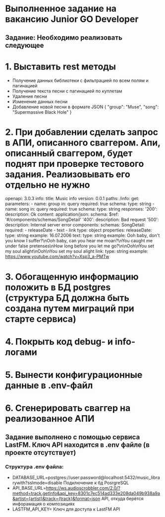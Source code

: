 # Выполненное задание на вакансию Junior GO Developer
## Задание: Необходимо реализовать следующее
# 1. Выставить rest методы
- Получение данных библиотеки с фильтрацией по всем полям и пагинацией
- Получение текста песни с пагинацией по куплетам
- Удаление песни
- Изменение данных песни
- Добавление новой песни в формате
JSON
{
 "group": "Muse",
 "song": "Supermassive Black Hole"
}
# 2. При добавлении сделать запрос в АПИ, описанного сваггером. Апи, описанный сваггером, будет поднят при проверке тестового задания. Реализовывать его отдельно не нужно
openapi: 3.0.3
info:
  title: Music info
  version: 0.0.1
paths:
  /info:
    get:
      parameters:
        - name: group
          in: query
          required: true
          schema:
            type: string
        - name: song
          in: query
          required: true
          schema:
            type: string
      responses:
        '200':
          description: Ok
          content:
            application/json:
              schema:
                $ref: '#/components/schemas/SongDetail'
        '400':
          description: Bad request
        '500':
          description: Internal server error
components:
  schemas:
    SongDetail:
      required:
        - releaseDate
        - text
        - link
      type: object
      properties:
        releaseDate:
          type: string
          example: 16.07.2006
        text:
          type: string
          example: Ooh baby, don't you know I suffer?\nOoh baby, can you hear me moan?\nYou caught me under false pretenses\nHow long before you let me go?\n\nOoh\nYou set my soul alight\nOoh\nYou set my soul alight
        link:
          type: string
          example: https://www.youtube.com/watch?v=Xsp3_a-PMTw

# 3. Обогащенную информацию положить в БД postgres (структура БД должна быть создана путем миграций при старте сервиса)
# 4. Покрыть код debug- и info-логами
# 5. Вынести конфигурационные данные в .env-файл
# 6. Сгенерировать сваггер на реализованное АПИ

## Задание выполнено с помощью сервиса LastFM. Ключ API находится в .env файле (в проекте отсутствует)
### Структура .env файла:
- DATABASE_URL=postgres://user:password@localhost:5432/music_librarywith?sslmode=disable
Подключение к бд PosrgreSQL
- API_BASE_URL=https://ws.audioscrobbler.com/2.0/?method=track.getInfo&api_key=8301c7ec514ad333e208da049b938a9a&artist={artist}&track={track}&format=json
API, откуда берётся инфорамация о композициях
- LASTFM_API_KEY=
Ключ для доступа к LastFM API